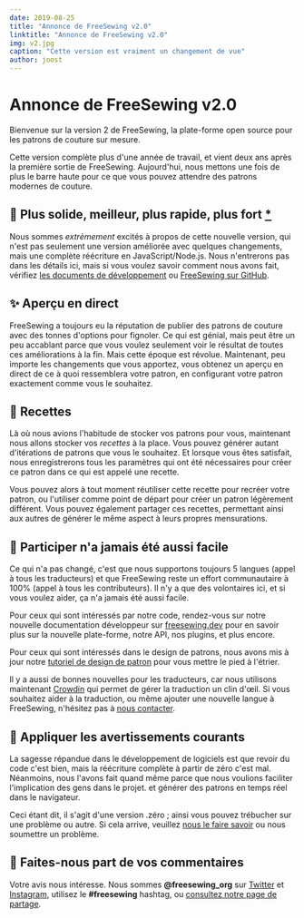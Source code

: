 ```yaml
---
date: 2019-08-25
title: "Annonce de FreeSewing v2.0"
linktitle: "Annonce de FreeSewing v2.0"
img: v2.jpg
caption: "Cette version est vraiment un changement de vue"
author: joost
---
```


# Annonce de FreeSewing v2.0

Bienvenue sur la version 2 de FreeSewing, la plate-forme open source pour les patrons de couture sur mesure.

Cette version complète plus d'une année de travail, et vient deux ans après la première sortie de FreeSewing. Aujourd'hui, nous mettons une fois de plus le barre haute pour ce que vous pouvez attendre des patrons modernes de couture.

## 🦄 Plus solide, meilleur, plus rapide, plus fort [\*](https://www.youtube.com/watch?v=GDpmVUEjagg)


Nous sommes *extrèmement* excités à propos de cette nouvelle version, qui n'est pas seulement une version améliorée avec quelques changements, mais une complète réécriture en JavaScript/Node.js.  Nous n'entrerons pas dans les détails ici, mais si vous voulez savoir comment nous avons fait, vérifiez [les documents de développement](https://freesewing.dev) ou [FreeSewing sur GitHub](https://github.com/freesewing).


## ✨ Aperçu en direct

FreeSewing a toujours eu la réputation de publier des patrons de couture avec des tonnes d'options pour fignoler. Ce qui est génial, mais peut être un peu accablant parce que vous voulez seulement voir le résultat de toutes ces améliorations à la fin. Mais cette époque est révolue. Maintenant, peu importe les changements que vous apportez, vous obtenez un aperçu en direct de ce à quoi ressemblera votre patron, en configurant votre patron exactement comme vous le souhaitez.

## 🧂  Recettes

Là où nous avions l'habitude de stocker vos patrons pour vous, maintenant nous allons stocker vos *recettes* à la place. Vous pouvez générer autant d'itérations de patrons que vous le souhaitez. Et lorsque vous êtes satisfait, nous enregistrerons tous les paramètres qui ont été nécessaires pour créer ce patron dans ce qui est appelé une recette.

Vous pouvez alors à tout moment réutiliser cette recette pour recréer votre patron, ou l'utiliser comme point de départ pour créer un patron légèrement différent. Vous pouvez également partager ces recettes, permettant ainsi aux autres de générer le même aspect à leurs propres mensurations.

## 🤝 Participer n'a jamais été aussi facile

Ce qui n'a pas changé, c'est que nous supportons toujours 5 langues (appel à tous les traducteurs) et que FreeSewing reste un effort communautaire à 100% (appel à tous les contributeurs). Il n'y a que des volontaires ici, et si vous voulez aider, ça n'a jamais été aussi facile.

Pour ceux qui sont intéressés par notre code, rendez-vous sur notre nouvelle documentation développeur sur [freesewing.dev](https://freesewing.dev) pour en savoir plus sur la nouvelle plate-forme, notre API, nos plugins, et plus encore.

Pour ceux qui sont intéressés dans le design de patrons, nous avons mis à jour notre [tutoriel de design de patron](https://freesewing.dev/tutorial) pour vous mettre le pied à l'étrier.

Il y a aussi de bonnes nouvelles pour les traducteurs, car nous utilisons maintenant [Crowdin](https://crowdin.com/) qui permet de gérer la traduction un clin d'œil. Si vous souhaitez aider à la traduction, ou même ajouter une nouvelle langue à FreeSewing, n'hésitez pas à [nous contacter](https://chat.freesewing.org/).

## 💩 Appliquer les avertissements courants

La sagesse répandue dans le développement de logiciels est que revoir du code c'est bien, mais la réécriture complète à partir de zéro c'est mal. Néanmoins, nous l'avons fait quand même parce que nous voulions faciliter l'implication des gens dans le projet. et générer des patrons en temps réel dans le navigateur.

Ceci étant dit, il s'agit d'une version .zéro ; ainsi vous pouvez trébucher sur une problème ou autre. Si cela arrive, veuillez [nous le faire savoir](https://chat.freesewing.org/) ou nous soumettre un problème.

## 🤞 Faites-nous part de vos commentaires

Votre avis nous intéresse. Nous sommes **@freesewing\_org** sur [Twitter](https://twitter.com/freesewing_org) et [Instagram](https://instagram.com/freesewing_org), utilisez le **#freesewing** hashtag, ou [consultez notre page de partage](/share).
